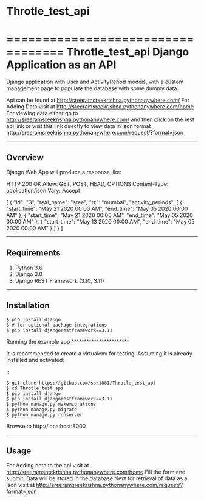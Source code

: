 # Throtle_test_api
 ==================================
Throtle_test_api Django Application as an API
==================================
Django application with User and ActivityPeriod models, with a custom management page to populate the database with some dummy data.

Api can be found at http://sreeramsreekrishna.pythonanywhere.com/
For Adding Data visit at http://sreeramsreekrishna.pythonanywhere.com/home
For viewing data either go to http://sreeramsreekrishna.pythonanywhere.com/ and then click on the rest api link 
or 
visit this link directly to view data in json format http://sreeramsreekrishna.pythonanywhere.com/request/?format=json  



--------
Overview
--------

Django Web App will produce a response like:

HTTP 200 OK
Allow: GET, POST, HEAD, OPTIONS
Content-Type: application/json
Vary: Accept

[
    {
        "id": "3",
        "real_name": "sree",
        "tz": "mumbai",
        "activity_periods": [
            {
                "start_time": "May 21 2020 00:00 AM",
                "end_time": "May 05 2020 00:00 AM"
            },
            {
                "start_time": "May 21 2020 00:00 AM",
                "end_time": "May 05 2020 00:00 AM"
            },
            {
                "start_time": "May 13 2020 00:00 AM",
                "end_time": "May 05 2020 00:00 AM"
            }
        ]
    }
 ]


------------
Requirements
------------

1. Python 3.6
2. Django 3.0
3. Django REST Framework (3.10, 3.11)

------------
Installation
------------

    $ pip install django
    $ # for optional package integrations
    $ pip install djangorestframework==3.11


Running the example app
^^^^^^^^^^^^^^^^^^^^^^^

It is recommended to create a virtualenv for testing. Assuming it is already
installed and activated:

::

    $ git clone https://github.com/ssk1881/Throtle_test_api
    $ cd Throtle_test_api
    $ pip install django
    $ pip install djangorestframework==3.11
    $ python manage.py makemigrations
    $ python manage.py migrate
    $ python manage.py runserver 

Browse to http://localhost:8000

-----
Usage
-----
For Adding data to the api visit at http://sreeramsreekrishna.pythonanywhere.com/home
Fill the form and submit. Data will be stored in the database
Next for retrieval of data as a json visit at http://sreeramsreekrishna.pythonanywhere.com/request/?format=json

    

